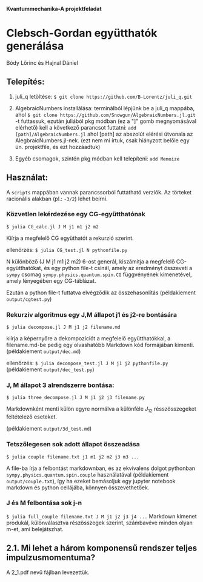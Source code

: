 **Kvantummechanika-A projektfeladat**
# Clebsch-Gordan együtthatók generálása

Bódy Lőrinc és Hajnal Dániel

## Telepítés:

1. juli_q letöltése: `$ git clone https://github.com/B-Lorentz/juli_q.git`

2. AlgebraicNumbers installálása: terminálból lépjünk be a juli_q mappába, ahol `$ git clone https://github.com/Snowgun/AlgebraicNumbers.jl.git` -t futtassuk, ezután juliából pkg módban (ez a "]" gomb megnyomásával elérhető) kell a következő parancsot futtatni: `add [path]/AlgebraicNumbers.jl`
ahol [path] az abszolút elérési útvonala az AlegbraicNumbers.jl-nek. (ezt nem mi írtuk, csak hiányzott belőle egy ún. projektfile, és ezt hozzáadtuk)

3. Egyéb csomagok, szintén pkg módban kell telepíteni: `add Memoize`

## Használat:

A `scripts` mappában vannak parancssorból futtatható verziók. Az törteket racionális alakban (pl.: `-3/2`) lehet beírni.

### Közvetlen lekérdezése egy CG-együtthatónak

`$ julia CG_calc.jl J M j1 m1 j2 m2`

Kiírja a megfelelő CG együthatót a rekurzió szerint.

ellenőrzés:
`$ julia CG_test.jl N pythonfile.py`

N különböző (J M j1 m1 j2 m2) 6-ost generál, kiszámítja a megfelelő CG-együtthatókat, és egy python file-t csinál, amely az eredményt összeveti a `sympy` csomag `sympy.physics.quantum.spin.CG` függvényének kimenetével, amely lényegében egy CG-táblázat.

Ezután a python file-t futtatva elvégződik az összehasonlítás (példakiement `output/cgtest.py`)

### Rekurzív algoritmus egy J,M állapot j1 és j2-re bontására

`$ julia decompose.jl J M j1 j2 filename.md`

kiírja a képernyőre a dekompozíciót a megfelelő együtthatókkal, a filename.md-be pedig egy olvashatóbb Markdown kód formájában kimenti. (példakiement `output/dec.md`)

ellenőrzés: 
`$ julia decompose_test.jl J M j1 j2 pythonfile.py`
(példakiement `output/dec_test.py`)

### J, M állapot 3 alrendszerre bontása:
`$ julia three_decompose.jl J M j1 j2 j3 filename.py`

Markdownként menti külön egyre normálva a különféle $J_{12}$ résszösszegeket feltételező eseteket.

(példakiement `output/3d_test.md`)

### Tetszőlegesen sok adott állapot összeadása
`$ julia couple filename.txt j1 m1 j2 m2 j3 m3 ...`

A file-ba írja a felbontást markdownban, és az ekvivalens dolgot pythonban `sympy.physics.quantum.spin.couple` használatával (példakiement `output/couple.txt`), így ha ezeket bemásoljuk egy jupyter notebook markdown és python cellájába, könnyen összevethetőek.

### J és M felbontása sok j-n
`$ julia full_couple filename.txt J M j1 j2 j3 j4 ...`
 Markdown kimenet produkál, különválasztva részösszegek szerint, számbavéve minden olyan m-et, ami belejátszhat.
## 2.1. Mi lehet a három komponensű rendszer teljes impulzusmomentuma?

A 2_1.pdf nevű fájlban levezettük.
